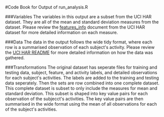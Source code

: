 #Code Book for Output of run_analysis.R

###Variables
The variables in this output are a subset from the UCI HAR dataset. 
They are all of the mean and standard deviation measures from the dataset. 
Please review the [features_info] document from the UCI HAR dataset for more detailed 
information on each measure.

###Data
The data in the output follows the wide tidy format, where each row is a summarised
observation of each subject's activity. Please review the [UCI HAR README] for 
more detailed information on how the data was gathered.

###Transformations
The original dataset has seperate files for training and testing data, subject, feature, and activity labels, 
and detailed observations for each subject's activities. The labels are added to the training and testing data 
seperately. Then the sets are row combined into one complete dataset. This complete dataset is subset to only 
include the measures for mean and standard deviation. This subset is shaped into key value pairs for each observation 
of the subjecct's activities. The key value pairs are then summarised in the wide format using the mean of all 
observations for each of the subject's activities.

[features_info]: ../master/UCI_Files/features_info.txt
[UCI HAR README]: ../master/UCI_Files/README.txt

